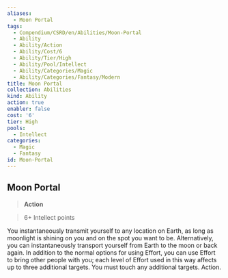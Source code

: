 ```yaml
---
aliases:
  - Moon Portal
tags:
  - Compendium/CSRD/en/Abilities/Moon-Portal
  - Ability
  - Ability/Action
  - Ability/Cost/6
  - Ability/Tier/High
  - Ability/Pool/Intellect
  - Ability/Categories/Magic
  - Ability/Categories/Fantasy/Modern
title: Moon Portal
collection: Abilities
kind: Ability
action: true
enabler: false
cost: '6'
tier: High
pools:
  - Intellect
categories:
  - Magic
  - Fantasy
id: Moon-Portal
---
```

## Moon Portal  
>**Action**    
>6+ Intellect points  
    
You instantaneously transmit yourself to any location on Earth, as long as moonlight is shining on you and on the spot you want to be. Alternatively, you can instantaneously transport yourself from Earth to the moon or back again. In addition to the normal options for using Effort, you can use Effort to bring other people with you; each level of Effort used in this way affects up to three additional targets. You must touch any additional targets. Action.  
  
